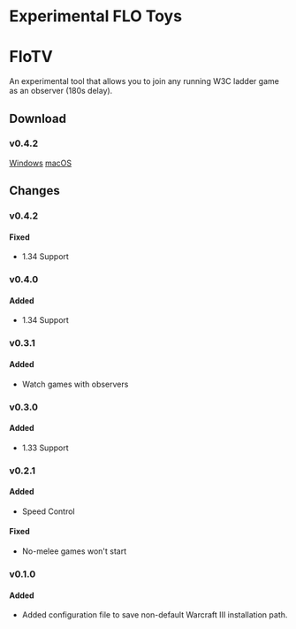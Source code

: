 # Experimental FLO Toys

# FloTV

An experimental tool that allows you to join any running W3C ladder game as an observer (180s delay).

## Download

### v0.4.2

[Windows](https://github.com/w3champions/flo-lab/releases/download/flo-tv-0.4.2/flo-tv-0.4.2-Windows.zip)
[macOS](https://github.com/w3champions/flo-lab/releases/download/flo-tv-0.4.2/flo-tv-0.4.2-macOS.zip)


## Changes

### v0.4.2

#### Fixed
- 1.34 Support

### v0.4.0

#### Added
- 1.34 Support

### v0.3.1

#### Added
- Watch games with observers

### v0.3.0

#### Added
- 1.33 Support

### v0.2.1

#### Added
- Speed Control

#### Fixed
- No-melee games won't start

### v0.1.0

#### Added
- Added configuration file to save non-default Warcraft III installation path.
